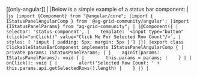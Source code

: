 [[only-angular]]
|
|Below is a simple example of a status bar component:
|
|```js
|import {Component} from "@angular/core";
|import { IStatusPanelAngularComp } from '@ag-grid-community/angular';
|import {IStatusPanelParams} from "ag-grid-community";
|
|@Component({
|    selector: 'status-component',
|    template: `<input type="button" (click)="onClick()" value="Click Me For Selected Row Count"/>`,
|    styles: [ 'input { padding: 5px; margin: 5px }']
|})
|export class ClickableStatusBarComponent implements IStatusPanelAngularComp {
|    private params: IStatusPanelParams;
|
|    agInit(params: IStatusPanelParams): void {
|        this.params = params;
|    }
|
|    onClick(): void {
|        alert('Selected Row Count: ' + this.params.api.getSelectedRows().length)
|    }
|}
|```
